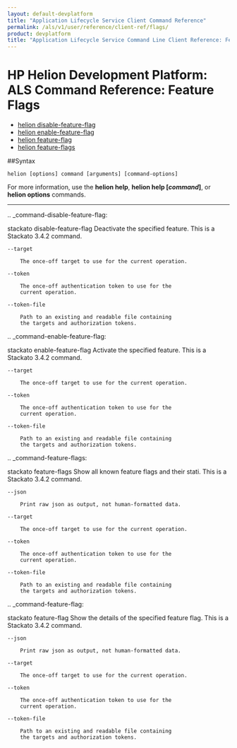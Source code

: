 ```yaml
---
layout: default-devplatform
title: "Application Lifecycle Service Client Command Reference"
permalink: /als/v1/user/reference/client-ref/flags/
product: devplatform
title: "Application Lifecycle Service Command Line Client Reference: Feature Flags"
---
```

<!--UNDER REVISION-->

# HP Helion Development Platform: ALS Command Reference: Feature Flags

- [helion disable-feature-flag](#command-disable-feature-flag)
- [helion enable-feature-flag](#command-enable-feature-flag)
- [helion feature-flag](#command-feature-flag)	
- [helion feature-flags](#command-feature-flags)

##Syntax

	helion [options] command [arguments] [command-options]
For more information, use the **helion help**, **helion help [*command*]**, or **helion options** commands.

<hr>
    
.. _command-disable-feature-flag:
  
  stackato disable-feature-flag  *<name>* 
    Deactivate the specified feature. This is a Stackato 3.4.2 command.

    
    --target
      
	    The once-off target to use for the current operation.
	
    --token
      
	    The once-off authentication token to use for the
	    current operation.
	
    --token-file
      
	    Path to an existing and readable file containing
	    the targets and authorization tokens.
	
    
.. _command-enable-feature-flag:
  
  stackato enable-feature-flag  *<name>* 
    Activate the specified feature. This is a Stackato 3.4.2 command.

    --target
      
	    The once-off target to use for the current operation.
	
    --token
      
	    The once-off authentication token to use for the
	    current operation.
	
    --token-file
      
	    Path to an existing and readable file containing
	    the targets and authorization tokens.
	
    
.. _command-feature-flags:
  
  stackato feature-flags 
    Show all known feature flags and their stati. This is a Stackato 3.4.2 command.

    --json
      
	    Print raw json as output, not human-formatted data.
	
    --target
      
	    The once-off target to use for the current operation.
	
    --token
      
	    The once-off authentication token to use for the
	    current operation.
	
    --token-file
      
	    Path to an existing and readable file containing
	    the targets and authorization tokens.
	
    
.. _command-feature-flag:
  
  stackato feature-flag  *<name>* 
    Show the details of the specified feature flag. This is a Stackato 3.4.2 command.

    --json
      
	    Print raw json as output, not human-formatted data.
	
    --target
      
	    The once-off target to use for the current operation.
	
    --token
      
	    The once-off authentication token to use for the
	    current operation.
	
    --token-file
      
	    Path to an existing and readable file containing
	    the targets and authorization tokens.
